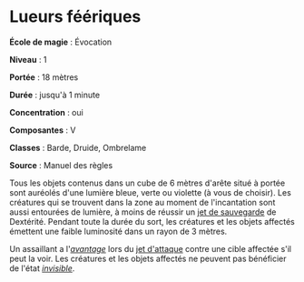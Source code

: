 # Lueurs féériques

**École de magie** : Évocation

**Niveau** : 1

**Portée** : 18 mètres

**Durée** : jusqu'à 1 minute

**Concentration** : oui

**Composantes** : V

**Classes** : Barde, Druide, Ombrelame

**Source** : Manuel des règles

Tous les objets contenus dans un cube de 6 mètres d'arête situé à portée sont auréolés d'une lumière bleue, verte ou violette (à vous de choisir). Les créatures qui se trouvent dans la zone au moment de l'incantation sont aussi entourées de lumière, à moins de réussir un [jet de sauvegarde](/utiliser-les-caracteristiques/#jets-de-sauvegarde) de Dextérité. Pendant toute la durée du sort, les créatures et les objets affectés émettent une faible luminosité dans un rayon de 3 mètres.

Un assaillant a l'[_avantage_](/utiliser-les-caracteristiques/#avantage-et-desavantage) lors du [jet d'attaque](/combattre/#jets-d-attaque) contre une cible affectée s'il peut la voir. Les créatures et les objets affectés ne peuvent pas bénéficier de l'état [_invisible_](/gerer-la-sante-du-personnage/#invisible).
